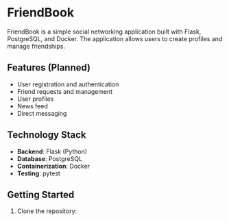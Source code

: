# FriendBook

FriendBook is a simple social networking application built with Flask, PostgreSQL, and Docker. The application allows users to create profiles and manage friendships.

## Features (Planned)

- User registration and authentication
- Friend requests and management
- User profiles
- News feed
- Direct messaging

## Technology Stack

- **Backend**: Flask (Python)
- **Database**: PostgreSQL
- **Containerization**: Docker
- **Testing**: pytest

## Getting Started

1. Clone the repository: 